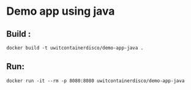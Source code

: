 # Demo app using java


## Build : 
`docker build -t uwitcontainerdisco/demo-app-java .`


## Run:
`docker run -it --rm -p 8080:8080 uwitcontainerdisco/demo-app-java`